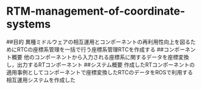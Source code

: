 # RTM-management-of-coordinate-systems
##目的
異種ミドルウェアの相互運用とコンポーネントの再利用性向上を図るためにRTCの座標系管理を一括で行う座標系管理RTCを作成する
##コンポーネント概要
他のコンポーネントから入力される座標系に関するデータを座標変換し，出力するRTコンポーネント
##システム概要
作成したRTコンポーネントの適用事例としてコンポーネントで座標変換したRTCのデータをROSで利用する相互運用システムを作成した
